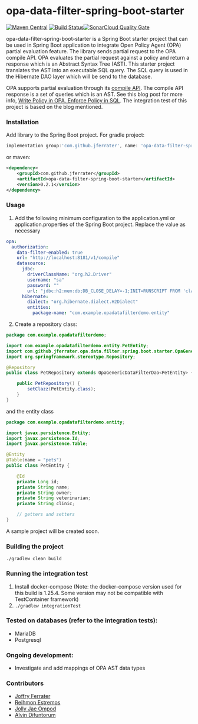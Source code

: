 # opa-data-filter-spring-boot-starter 
[![Maven Central](https://maven-badges.herokuapp.com/maven-central/com.github.jferrater/opa-ast-to-sql-query-java/badge.svg)](https://search.maven.org/artifact/com.github.jferrater/opa-ast-to-sql-query-java/0.1.1/jar)
[![Build Status](https://travis-ci.com/jferrater/opa-ast-to-sql-query-java.svg?branch=master)](https://travis-ci.com/jferrater/opa-ast-to-sql-query-java)[![SonarCloud Quality Gate](https://sonarcloud.io/api/project_badges/measure?project=jferrater_opa-ast-to-sql-query-java&metric=alert_status)](https://sonarcloud.io/dashboard?id=jferrater_opa-ast-to-sql-query-java)

opa-data-filter-spring-boot-starter is a Spring Boot starter project that can be used in Spring Boot application to integrate Open Policy Agent (OPA) partial evaluation feature. The library sends partial request to the OPA compile API.
OPA evaluates the partial request against a policy and return a response which is an Abstract Syntax Tree (AST). This starter project translates the AST into an executable SQL query. The SQL query is used in the Hibernate DAO layer 
which will be send to the database.

OPA supports partial evaluation through its [compile API](https://www.openpolicyagent.org/docs/latest/rest-api/#compile-api). The compile API response is a set of queries which is an AST.
See this blog post for more info, [Write Policy in OPA. Enforce Policy in SQL](https://blog.openpolicyagent.org/write-policy-in-opa-enforce-policy-in-sql-d9d24db93bf4). The integration test of this project is based on the blog mentioned.

### Installation
Add library to the Spring Boot project. For gradle project:
```groovy
implementation group:'com.github.jferrater', name: 'opa-data-filter-spring-boot-starter', version: '0.2.1'
````  
or maven:
````xml
<dependency>
    <groupId>com.github.jferrater</groupId>
    <artifactId>opa-data-filter-spring-boot-starter</artifactId>
    <version>0.2.1</version>
</dependency>
````

### Usage
1. Add the following minimum configuration to the application.yml or application.properties of the Spring Boot project. Replace the value as necessary
````yaml
opa:
  authorization:
    data-filter-enabled: true
    url: "http://localhost:8181/v1/compile"
    datasource:
      jdbc:
        driverClassName: "org.h2.Driver"
        username: "sa"
        password: ""
        url: "jdbc:h2:mem:db;DB_CLOSE_DELAY=-1;INIT=RUNSCRIPT FROM 'classpath:init.sql'"
      hibernate:
        dialect: "org.hibernate.dialect.H2Dialect"
        entities:
          package-name: "com.example.opadatafilterdemo.entity"
````
2. Create a repository class:

```java
package com.example.opadatafilterdemo;

import com.example.opadatafilterdemo.entity.PetEntity;
import com.github.jferrater.opa.data.filter.spring.boot.starter.OpaGenericDataFilterDao;
import org.springframework.stereotype.Repository;

@Repository
public class PetRepository extends OpaGenericDataFilterDao<PetEntity> {

    public PetRepository() {
        setClazz(PetEntity.class);
    }
}

```
and the entity class
````java
package com.example.opadatafilterdemo.entity;

import javax.persistence.Entity;
import javax.persistence.Id;
import javax.persistence.Table;

@Entity
@Table(name = "pets")
public class PetEntity {

    @Id
    private Long id;
    private String name;
    private String owner;
    private String veterinarian;
    private String clinic;

    // getters and setters 
}
````

A sample project will be created soon.


### Building the project
``./gradlew clean build``

### Running the integration test
1. Install docker-compose (Note: the docker-compose version used for this build is 1.25.4. Some version may not be compatible with TestContainer framework)
2. ``./gradlew integrationTest``

### Tested on databases (refer to the integration tests):
- MariaDB
- Postgresql

### Ongoing development:
- Investigate and add mappings of OPA AST data types

### Contributors
- [Joffry Ferrater](https://github.com/jferrater)
- [Reihmon Estremos](https://github.com/mongkoy)
- [Jolly Jae Ompod](https://github.com/ompodjol)
- [Alvin Difuntorum](https://github.com/alvinpd)
